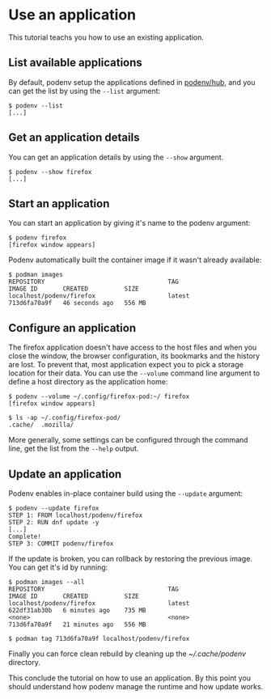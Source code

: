 # Use an application

This tutorial teachs you how to use an existing application.

## List available applications

By default, podenv setup the applications defined in [podenv/hub](https://github.com/podenv/podenv/tree/main/hub),
and you can get the list by using the `--list` argument:

```console
$ podenv --list
[...]
```

## Get an application details

You can get an application details by using the `--show` argument.

```console
$ podenv --show firefox
[...]
```

## Start an application

You can start an application by giving it's name to the podenv argument:

```console
$ podenv firefox
[firefox window appears]
```

Podenv automatically built the container image if it wasn't already available:

```console
$ podman images
REPOSITORY                                  TAG                   IMAGE ID       CREATED          SIZE
localhost/podenv/firefox                    latest                713d6fa70a9f   46 seconds ago   556 MB
```

## Configure an application

The firefox application doesn't have access to the host files and when you close the window,
the browser configuration, its bookmarks and the history are lost. To prevent that, most
application expect you to pick a storage location for their data. You can use the
`--volume` command line argument to define a host directory as the application home:

```console
$ podenv --volume ~/.config/firefox-pod:~/ firefox
[firefox window appears]

$ ls -ap ~/.config/firefox-pod/
.cache/  .mozilla/
```

More generally, some settings can be configured through the command line,
get the list from the `--help` output.

## Update an application

Podenv enables in-place container build using the `--update` argument:

```console
$ podenv --update firefox
STEP 1: FROM localhost/podenv/firefox
STEP 2: RUN dnf update -y
[...]
Complete!
STEP 3: COMMIT podenv/firefox
```

If the update is broken, you can rollback by restoring
the previous image. You can get it's id by running:

```console
$ podman images --all
REPOSITORY                                  TAG                   IMAGE ID       CREATED          SIZE
localhost/podenv/firefox                    latest                622df31ab30b   6 minutes ago    735 MB
<none>                                      <none>                713d6fa70a9f   21 minutes ago   556 MB

$ podman tag 713d6fa70a9f localhost/podenv/firefox
```

Finally you can force clean rebuild by cleaning up the *~/.cache/podenv* directory.

This conclude the tutorial on how to use an application.
By this point you should understand how podenv manage the runtime and how update works.
